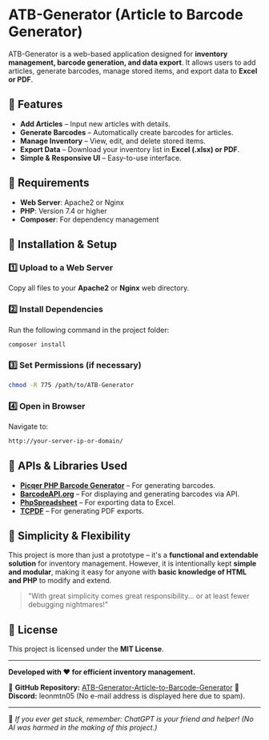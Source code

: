 # ATB-Generator (Article to Barcode Generator)

ATB-Generator is a web-based application designed for **inventory management, barcode generation, and data export**. It allows users to add articles, generate barcodes, manage stored items, and export data to **Excel or PDF**.

## 🚀 Features
- **Add Articles** – Input new articles with details.
- **Generate Barcodes** – Automatically create barcodes for articles.
- **Manage Inventory** – View, edit, and delete stored items.
- **Export Data** – Download your inventory list in **Excel (.xlsx) or PDF**.
- **Simple & Responsive UI** – Easy-to-use interface.

## 📌 Requirements
- **Web Server**: Apache2 or Nginx
- **PHP**: Version 7.4 or higher
- **Composer**: For dependency management

## 📂 Installation & Setup
### **1️⃣ Upload to a Web Server**
Copy all files to your **Apache2** or **Nginx** web directory.

### **2️⃣ Install Dependencies**
Run the following command in the project folder:
```bash
composer install
```

### **3️⃣ Set Permissions** (if necessary)
```bash
chmod -R 775 /path/to/ATB-Generator
```

### **4️⃣ Open in Browser**
Navigate to:
```bash
http://your-server-ip-or-domain/
```

## 🔗 APIs & Libraries Used
- **[Picqer PHP Barcode Generator](https://github.com/picqer/php-barcode-generator)** – For generating barcodes.
- **[BarcodeAPI.org](https://barcodeapi.org/index.html#auto)** – For displaying and generating barcodes via API.
- **[PhpSpreadsheet](https://github.com/PHPOffice/PhpSpreadsheet)** – For exporting data to Excel.
- **[TCPDF](https://github.com/tecnickcom/TCPDF)** – For generating PDF exports.

## 🔧 Simplicity & Flexibility
This project is more than just a prototype – it's a **functional and extendable solution** for inventory management. However, it is intentionally kept **simple and modular**, making it easy for anyone with **basic knowledge of HTML and PHP** to modify and extend. 

> "With great simplicity comes great responsibility... or at least fewer debugging nightmares!"

## 📜 License
This project is licensed under the **MIT License**.

---

**Developed with ❤️ for efficient inventory management.**

🔗 **GitHub Repository:** [ATB-Generator-Article-to-Barcode-Generator](https://github.com/LeonMTN05/ATB-Generator-Article-to-Barcode-Generator.git)
📧 **Discord:** leonmtn05 (No e-mail address is displayed here due to spam).

---

🚀 *If you ever get stuck, remember: ChatGPT is your friend and helper! (No AI was harmed in the making of this project.)*
